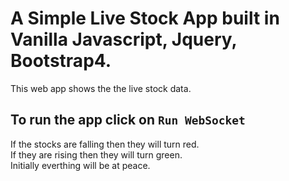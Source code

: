# A Simple Live Stock App built in Vanilla Javascript, Jquery, Bootstrap4.

This web app shows the the live stock data.

## To run the app click on `Run WebSocket`
If the stocks are falling then they will turn red.  
If they are rising then they will turn green.  
Initially everthing will be at peace.  
